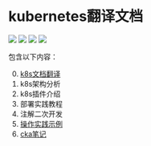 # kubernetes翻译文档

![](https://img.shields.io/github/issues/linjinbao/kubernetes-docs-zh)
![](https://img.shields.io/github/forks/linjinbao/kubernetes-docs-zh)
![](https://img.shields.io/github/stars/linjinbao/kubernetes-docs-zh)
![](https://img.shields.io/github/license/linjinbao/kubernetes-docs-zh)

包含以下内容：

0. [k8s文档翻译](SUMMARY.md)
1. k8s架构分析
2. k8s插件介绍
3. 部署实践教程
4. 注解二次开发
5. [操作实践示例](https://github.com/linjinbao/k8s-k8s-practice)
6. [cka笔记](cka/README.md)